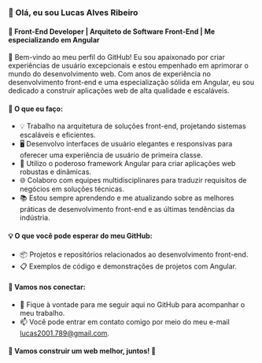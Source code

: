 ### 👋 Olá, eu sou Lucas Alves Ribeiro

#### 💼 Front-End Developer | Arquiteto de Software Front-End | Me especializando em Angular

🌟 Bem-vindo ao meu perfil do GitHub! Eu sou apaixonado por criar experiências de usuário excepcionais e estou empenhado em aprimorar o mundo do desenvolvimento web. Com anos de experiência no desenvolvimento front-end e uma especialização sólida em Angular, eu sou dedicado a construir aplicações web de alta qualidade e escaláveis.

#### 🚀 O que eu faço:

- 💡 Trabalho na arquitetura de soluções front-end, projetando sistemas escaláveis e eficientes.
- 🖥️ Desenvolvo interfaces de usuário elegantes e responsivas para oferecer uma experiência de usuário de primeira classe.
- 🔧 Utilizo o poderoso framework Angular para criar aplicações web robustas e dinâmicas.
- 🌐 Colaboro com equipes multidisciplinares para traduzir requisitos de negócios em soluções técnicas.
- 📚 Estou sempre aprendendo e me atualizando sobre as melhores práticas de desenvolvimento front-end e as últimas tendências da indústria.

#### 💡 O que você pode esperar do meu GitHub:

- 📦 Projetos e repositórios relacionados ao desenvolvimento front-end.
- 📋 Exemplos de código e demonstrações de projetos com Angular.

#### 🤝 Vamos nos conectar:

- 💬 Fique à vontade para me seguir aqui no GitHub para acompanhar o meu trabalho.
- 📫 Você pode entrar em contato comigo por meio do meu e-mail lucas2001.789@gmail.com.

#### 🌟 Vamos construir um web melhor, juntos! 💪
